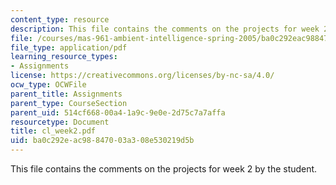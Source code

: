 ```yaml
---
content_type: resource
description: This file contains the comments on the projects for week 2 by the student.
file: /courses/mas-961-ambient-intelligence-spring-2005/ba0c292eac98847003a308e530219d5b_cl_week2.pdf
file_type: application/pdf
learning_resource_types:
- Assignments
license: https://creativecommons.org/licenses/by-nc-sa/4.0/
ocw_type: OCWFile
parent_title: Assignments
parent_type: CourseSection
parent_uid: 514cf668-00a4-1a9c-9e0e-2d75c7a7affa
resourcetype: Document
title: cl_week2.pdf
uid: ba0c292e-ac98-8470-03a3-08e530219d5b
---
```

This file contains the comments on the projects for week 2 by the student.